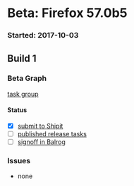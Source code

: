 # Beta: Firefox 57.0b5

### Started: 2017-10-03

## Build 1

### Beta Graph
[task group](https://tools.taskcluster.net/push-inspector/#/bL_4ihXmQIaKac0jOUin2Q)


#### Status
- [x] [submit to Shipit](https://wiki.mozilla.org/Release:Release_Automation_on_Mercurial:Starting_a_Release#Submit_to_Ship_It)
- [ ] [published release tasks](../how-tos/relpro.md#4-publish-release)
- [ ] [signoff in Balrog](../how-tos/relpro.md#3-signoffs)

### Issues
- none
